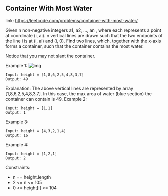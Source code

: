 ## Container With Most Water
link: <https://leetcode.com/problems/container-with-most-water/>

Given n non-negative integers a1, a2, ..., an , where each represents a point at coordinate (i, ai). n vertical lines are drawn such that the two endpoints of the line i is at (i, ai) and (i, 0). Find two lines, which, together with the x-axis forms a container, such that the container contains the most water.

Notice that you may not slant the container.



Example 1:
![img](https://s3-lc-upload.s3.amazonaws.com/uploads/2018/07/17/question_11.jpg)

```
Input: height = [1,8,6,2,5,4,8,3,7]
Output: 49
```
Explanation: The above vertical lines are represented by array [1,8,6,2,5,4,8,3,7]. In this case, the max area of water (blue section) the container can contain is 49.
Example 2:

```
Input: height = [1,1]
Output: 1
```
Example 3:

```
Input: height = [4,3,2,1,4]
Output: 16
```

Example 4:

```
Input: height = [1,2,1]
Output: 2
```


Constraints:

- n == height.length
- 2 <= n <= 105
- 0 <= height[i] <= 104
